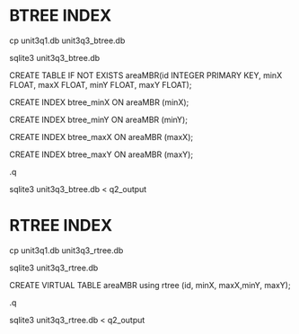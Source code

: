 # BTREE INDEX
cp unit3q1.db unit3q3_btree.db

sqlite3 unit3q3_btree.db

CREATE TABLE IF NOT EXISTS areaMBR(id INTEGER PRIMARY KEY, minX FLOAT, maxX FLOAT, minY FLOAT, maxY FLOAT);

CREATE INDEX btree_minX ON areaMBR (minX);

CREATE INDEX btree_minY ON areaMBR (minY);

CREATE INDEX btree_maxX ON areaMBR (maxX);

CREATE INDEX btree_maxY ON areaMBR (maxY);

.q

sqlite3 unit3q3_btree.db < q2_output

# RTREE INDEX
cp unit3q1.db unit3q3_rtree.db

sqlite3 unit3q3_rtree.db 

CREATE VIRTUAL TABLE areaMBR using rtree (id, minX, maxX,minY, maxY);

.q

sqlite3 unit3q3_rtree.db < q2_output

